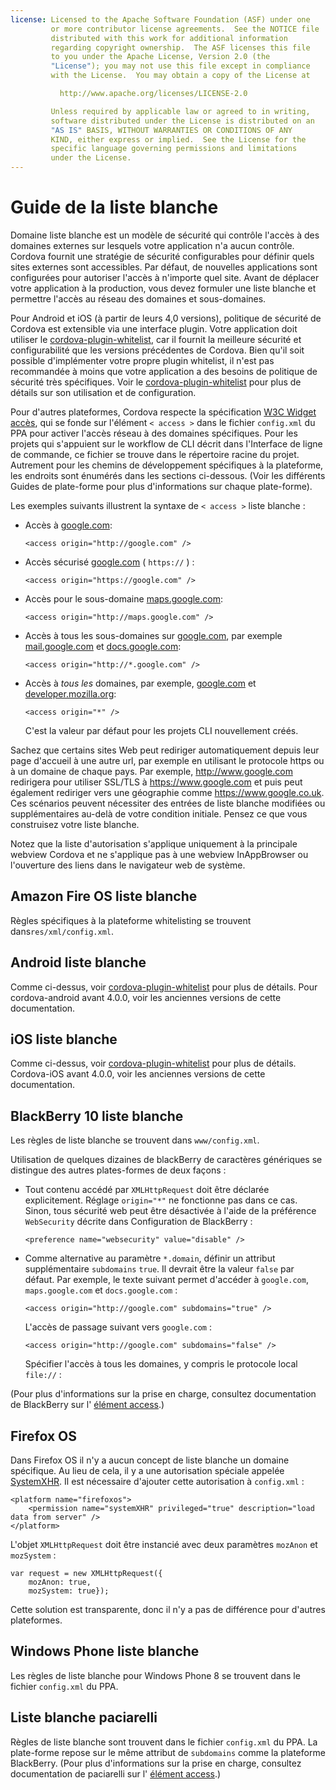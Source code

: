 ```yaml
---
license: Licensed to the Apache Software Foundation (ASF) under one
         or more contributor license agreements.  See the NOTICE file
         distributed with this work for additional information
         regarding copyright ownership.  The ASF licenses this file
         to you under the Apache License, Version 2.0 (the
         "License"); you may not use this file except in compliance
         with the License.  You may obtain a copy of the License at

           http://www.apache.org/licenses/LICENSE-2.0

         Unless required by applicable law or agreed to in writing,
         software distributed under the License is distributed on an
         "AS IS" BASIS, WITHOUT WARRANTIES OR CONDITIONS OF ANY
         KIND, either express or implied.  See the License for the
         specific language governing permissions and limitations
         under the License.
---
```


# Guide de la liste blanche

Domaine liste blanche est un modèle de sécurité qui contrôle l'accès à des domaines externes sur lesquels votre application n'a aucun contrôle. Cordova fournit une stratégie de sécurité configurables pour définir quels sites externes sont accessibles. Par défaut, de nouvelles applications sont configurées pour autoriser l'accès à n'importe quel site. Avant de déplacer votre application à la production, vous devez formuler une liste blanche et permettre l'accès au réseau des domaines et sous-domaines.

Pour Android et iOS (à partir de leurs 4,0 versions), politique de sécurité de Cordova est extensible via une interface plugin. Votre application doit utiliser le [cordova-plugin-whitelist][1], car il fournit la meilleure sécurité et configurabilité que les versions précédentes de Cordova. Bien qu'il soit possible d'implémenter votre propre plugin whitelist, il n'est pas recommandée à moins que votre application a des besoins de politique de sécurité très spécifiques. Voir le [cordova-plugin-whitelist][1] pour plus de détails sur son utilisation et de configuration.

 [1]: https://github.com/apache/cordova-plugin-whitelist

Pour d'autres plateformes, Cordova respecte la spécification [W3C Widget accès][2], qui se fonde sur l'élément `< access >` dans le fichier `config.xml` du PPA pour activer l'accès réseau à des domaines spécifiques. Pour les projets qui s'appuient sur le workflow de CLI décrit dans l'Interface de ligne de commande, ce fichier se trouve dans le répertoire racine du projet. Autrement pour les chemins de développement spécifiques à la plateforme, les endroits sont énumérés dans les sections ci-dessous. (Voir les différents Guides de plate-forme pour plus d'informations sur chaque plate-forme).

 [2]: http://www.w3.org/TR/widgets-access/

Les exemples suivants illustrent la syntaxe de `< access >` liste blanche :

*   Accès à [google.com][3]:
    
        <access origin="http://google.com" />
        

*   Accès sécurisé [google.com][4] ( `https://` ) :
    
        <access origin="https://google.com" />
        

*   Accès pour le sous-domaine [maps.google.com][5]:
    
        <access origin="http://maps.google.com" />
        

*   Accès à tous les sous-domaines sur [google.com][3], par exemple [mail.google.com][6] et [docs.google.com][7]:
    
        <access origin="http://*.google.com" />
        

*   Accès à *tous les* domaines, par exemple, [google.com][3] et [developer.mozilla.org][8]:
    
        <access origin="*" />
        
    
    C'est la valeur par défaut pour les projets CLI nouvellement créés.

 [3]: http://google.com
 [4]: https://google.com
 [5]: http://maps.google.com
 [6]: http://mail.google.com
 [7]: http://docs.google.com
 [8]: http://developer.mozilla.org

Sachez que certains sites Web peut rediriger automatiquement depuis leur page d'accueil à une autre url, par exemple en utilisant le protocole https ou à un domaine de chaque pays. Par exemple, http://www.google.com redirigera pour utiliser SSL/TLS à https://www.google.com et puis peut également rediriger vers une géographie comme https://www.google.co.uk. Ces scénarios peuvent nécessiter des entrées de liste blanche modifiées ou supplémentaires au-delà de votre condition initiale. Pensez ce que vous construisez votre liste blanche.

Notez que la liste d'autorisation s'applique uniquement à la principale webview Cordova et ne s'applique pas à une webview InAppBrowser ou l'ouverture des liens dans le navigateur web de système.

## Amazon Fire OS liste blanche

Règles spécifiques à la plateforme whitelisting se trouvent dans`res/xml/config.xml`.

## Android liste blanche

Comme ci-dessus, voir [cordova-plugin-whitelist][1] pour plus de détails. Pour cordova-android avant 4.0.0, voir les anciennes versions de cette documentation.

## iOS liste blanche

Comme ci-dessus, voir [cordova-plugin-whitelist][1] pour plus de détails. Cordova-iOS avant 4.0.0, voir les anciennes versions de cette documentation.

## BlackBerry 10 liste blanche

Les règles de liste blanche se trouvent dans `www/config.xml`.

Utilisation de quelques dizaines de blackBerry de caractères génériques se distingue des autres plates-formes de deux façons :

*   Tout contenu accédé par `XMLHttpRequest` doit être déclarée explicitement. Réglage `origin="*"` ne fonctionne pas dans ce cas. Sinon, tous sécurité web peut être désactivée à l'aide de la préférence `WebSecurity` décrite dans Configuration de BlackBerry :
    
        <preference name="websecurity" value="disable" />
        

*   Comme alternative au paramètre `*.domain`, définir un attribut supplémentaire `subdomains` `true`. Il devrait être la valeur `false` par défaut. Par exemple, le texte suivant permet d'accéder à `google.com`, `maps.google.com` et `docs.google.com` :
    
        <access origin="http://google.com" subdomains="true" />
        
    
    L'accès de passage suivant vers `google.com` :
    
        <access origin="http://google.com" subdomains="false" />
        
    
    Spécifier l'accès à tous les domaines, y compris le protocole local `file://` :
    
    <access origin="*" subdomains="true" />

(Pour plus d'informations sur la prise en charge, consultez documentation de BlackBerry sur l' [élément access][9].)

 [9]: https://developer.blackberry.com/html5/documentation/ww_developing/Access_element_834677_11.html

## Firefox OS

Dans Firefox OS il n'y a aucun concept de liste blanche un domaine spécifique. Au lieu de cela, il y a une autorisation spéciale appelée [SystemXHR][10]. Il est nécessaire d'ajouter cette autorisation à `config.xml` :

 [10]: https://developer.mozilla.org/en-US/docs/Web/API/XMLHttpRequest#Permissions

    <platform name="firefoxos">
        <permission name="systemXHR" privileged="true" description="load data from server" />
    </platform>
    

L'objet `XMLHttpRequest` doit être instancié avec deux paramètres `mozAnon` et `mozSystem` :

    var request = new XMLHttpRequest({
        mozAnon: true,
        mozSystem: true});
    

Cette solution est transparente, donc il n'y a pas de différence pour d'autres plateformes.

## Windows Phone liste blanche

Les règles de liste blanche pour Windows Phone 8 se trouvent dans le fichier `config.xml` du PPA.

## Liste blanche paciarelli

Règles de liste blanche sont trouvent dans le fichier `config.xml` du PPA. La plate-forme repose sur le même attribut de `subdomains` comme la plateforme BlackBerry. (Pour plus d'informations sur la prise en charge, consultez documentation de paciarelli sur l' [élément access][11].)

 [11]: https://developer.tizen.org/help/index.jsp?topic=%2Forg.tizen.web.appprogramming%2Fhtml%2Fide_sdk_tools%2Fconfig_editor_w3celements.htm